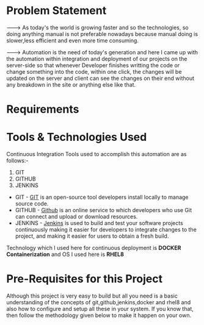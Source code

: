 # Problem Statement
---> As today's the world is growing faster and so the technologies, so doing anything manual is not preferable nowadays because manual doing is slower,less efficient and even          more time consuming.

---> Automation is the need of today's generation and here I came up with the automation within integration and deployment of our projects on the server-side so that whenever          Developer finishes writting the code or change something into the code, within one click, the changes will be updated on the server and client can see the changes on their        end without any breakdown in the site or anything else like that. 

# Requirements
# Tools & Technologies Used
  Continuous Integration Tools used to accomplish this automation are as follows:-
  1. GIT
  2. GITHUB
  3. JENKINS
  
  * GIT -  <a href="https://en.wikipedia.org/wiki/Git">GIT</a> is an open-source tool developers install locally to manage source code. 
  * GITHUB - <a href="https://en.wikipedia.org/wiki/GitHub">Github</a> is an online service to which developers who use Git can connect and upload or download resources. 
  * JENKINS - <a href="https://en.wikipedia.org/wiki/Jenkins_(software)">Jenkins</a> is used to build and test your software projects continuously making it easier for developers               to integrate changes to the project, and making it easier for users to obtain a fresh build.
  
  Technology which I used here for continuous deployment is  <b>DOCKER Containerization</b> and OS I used here is  <b>RHEL8</b> 
  
  
      
  
# Pre-Requisites for this Project 
  Although this project is very easy to build but all you need is a basic understanding of the concepts of git,github,jenkins,docker and rhel8 and also how to configure and setup   all these in your system. If you know that, then follow the methodology given below to make it happen on your own.  
  
  
